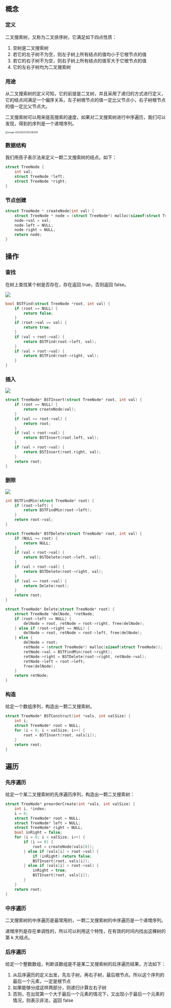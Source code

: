 ## 概念

### 定义

二叉搜索树，又称为二叉排序树，它满足如下四点性质：

1. 空树是二叉搜索树
2. 若它的左子树不为空，则左子树上所有结点的值均小于它根节点的值
3. 若它的右子树不为空，则右子树上所有结点的值军大于它根节点的值
4. 它的左右子树均为二叉搜索树

### 用途

从二叉搜索树的定义可知，它的前提是二叉树，并且采用了递归的方式进行定义，它的结点间满足一个偏序关系，左子树根节点的值一定比父节点小，右子树根节点的值一定比父节点大。

二叉搜索树可以用来提高搜索的速度，如果对二叉搜索树进行中序遍历，我们可以发现，得到的序列是一个递增序列。

<img src="E:\Ase\Documents\md\算法\assets\image-20230221210236208.png" alt="image-20230221210236208" style="zoom:50%;" />

### 数据结构

我们用孩子表示法来定义一颗二叉搜索树的结点。如下：

```c
struct TreeNode {
    int val;
    struct TreeNode *left;
    struct TreeNode *right;
}
```

### 节点创建

```c
struct TreeNode * createNode(int val) {
    struct TreeNode * node = (struct TreeNode*) malloc(sizeof(struct TreeNode));
    node->val = val;
    node-left = NULL;
    node-right = NULL;
    return node;
}
```

## 操作

### 查找

在树上查找某个树是否存在，存在返回 true，否则返回 false。

![](./assets/1668067721-fqEjct-5-1-2.gif)

```c
bool BSTFind(struct TreeNode *root, int val) {
    if (root == NULL) {
        return false;
    }
    if (root->val == val) {
        return true;
    }
    if (val < root->val) {
        return BSTFind(root->left, val);
    }
    if (val > root->val) {
        return BSTFind(root->right, val);
    }
}
```

### 插入

![](./assets/1668067722-UKyDFK-5-2-2.gif)

```c
struct TreeNode* BSTInsert(struct TreeNode* root, int val) {
    if (root == NULL) {
        return createNode(val);
    }
    if (val == root->val) {
        return root;
    }
    if (val < root->val) {
        return BSTInsert(root.left, val);
    }
    if (val > root->val) {
        return BSTInsert(root.right, val);
    }
    return root;
}
```

### 删除

![](./assets/1668067723-KLAdWs-5-3-2.gif)

```c
int BSTFindMin(struct TreeNode* root) {
    if (root->left) {
        return BSTFindMin(root->left);
    }
    return root->val;
}

struct TreeNode* BSTDelete(struct TreeNode* root, int val) {
    if (NULL == root) {
        return NULL;
    }
    if (val < root->val) {
        return BSTDelete(root->left, val);
    }
    if (val > root->val) {
        return BSTDelete(root->right, val);
    }
    if (val == root->val) {
        return Delete(root);
    }
    return root;
}

struct TreeNode* Delete(struct TreeNode* root) {
    struct TreeNode *delNode, *retNode;
    if (root->left == NULL) {
        delNode = root, retNode = root->right, free(delNode);
    } else if (root->right == NULL) {
        delNode = root, retNode = root->left, free(delNode);
    } else {
        delNode = root;
        retNode = (struct TreeNode*) malloc(sizeof(struct TreeNode));
        retNode->val = BSTFindMin(root->right);
        retNode->right = BSTDelete(root->right, retNode->val);
        retNode->left = root->left;
        free(delNode);
    }
    return retNode;
}
```

### 构造

给定一个数组序列，构造出一颗二叉搜索树。

```c
struct TreeNode* BSTConstruct(int *vals, int valSize) {
    int i;
    struct TreeNode* root = NULL;
    for (i = 0; i < valSize; i++) {
        root = BSTInsert(root, vals[i]);
    }
    return root;
}
```

## 遍历

### 先序遍历

给定一个某二叉搜索树的先序遍历序列，构造出一颗二叉搜索树：

```c
struct TreeNode* preorderCreate(int *vals, int valSize) {
    int i, *index;
    i = 0;
    struct TreeNode* root = NULL;
    struct TreeNode* left = NULL;
    struct TreeNode* right = NULL;
    bool inRight = false;
    for (i = 0; i < valSize; i++) {
        if (i == 0) {
            root = createNode(vals[0]);
        } else if (vals[i] < root->val) {
            if (inRight) return false;
            BSTInsert(root, vals[i]);
        } else if (vals[i] > root->val) {
            inRight = true;
            BSTInsert(root, vals[i]);
        }
    }
    return root;
}
```

### 中序遍历

二叉搜索树的中序遍历是最常用的，一颗二叉搜索树的中序遍历是一个递增序列。

递增序列是存在单调性的，所以可以利用这个特性，在有效的时间内找出这棵树的第 k 大结点。

### 后序遍历

给定一个整数数组，判断该数组是不是某二叉搜索树的后序遍历结果，方法如下：

1. 从后序遍历的定义出发，先左子树，再右子树，最后根节点。所以这个序列的最后一个元素，一定是根节点
2. 如果能够分成这样两部分，则递归计算左右子树
3. 否则，在出现第一个大于最后一个元素的情况下，又出现小于最后一个元素的情况，则表示非法，返回 false































